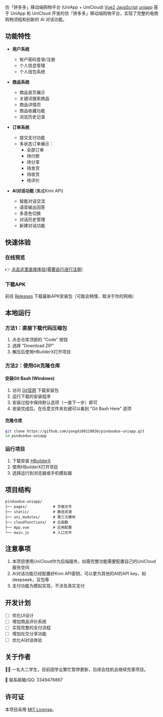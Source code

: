 仿「拼多多」移动端购物平台 (UniApp + UniCloud)
[Vue2](https://img.shields.io/badge/Vue2%2B-blue)
[JavaScript](https://img.shields.io/badge/Javascript%2B-green)
[uniapp](https://img.shields.io/badge/uniapp%2B-red)
基于 UniApp 和 UniCloud 开发的仿「拼多多」移动端购物平台，实现了完整的电商购物流程和创新的 AI 对话功能。

## 功能特性

- **用户系统**
  - 账户密码登录/注册
  - 个人信息管理
  - 个人钱包系统

- **商品系统**
  - 商品首页展示
  - 关键词搜索商品
  - 商品详情页
  - 商品收藏功能
  - 浏览历史记录

- **订单系统**
  - 提交支付功能
  - 多状态订单展示：
    - 全部订单
    - 待付款
    - 待分享
    - 待发货
    - 待收货
    - 待评价

- **AI对话功能** (集成Kimi API)
  - 智能对话交流
  - 语音输出回答
  - 多音色切换
  - 对话历史管理
  - 新建对话功能

## 快速体验

### 在线预览
👉 [点击这里直接体验(需要自行进行注册)](https://static-mp-0dcd11a4-5797-4c2e-9b6e-d28808479dcd.next.bspapp.com/)

### 下载APK
前往 [Releases](https://github.com/yangdi09128036/pinduoduo-uniapp/releases) 下载最新APK安装包（可能会稍慢，取决于你的网络）

## 本地运行

### 方法1：直接下载代码压缩包
1. 点击仓库顶部的 "Code" 按钮
2. 选择 "Download ZIP"
3. 解压后使用HBuilderX打开项目

### 方法2：使用Git克隆仓库

#### 安装Git Bash (Windows)
1. 访问 [Git官网](https://git-scm.com/) 下载安装包
2. 运行下载的安装程序
3. 安装过程中保持默认选项（一直下一步）即可
4. 安装完成后，在任意文件夹右键可以看到 "Git Bash Here" 选项

#### 克隆仓库
```bash
git clone https://github.com/yangdi09128036/pinduoduo-uniapp.git
cd pinduoduo-uniapp
```

### 运行项目
1. 下载安装 [HBuilderX](https://www.dcloud.io/hbuilderx.html)
2. 使用HBuilderX打开项目
3. 选择运行到浏览器或手机模拟器

## 项目结构

```
pinduoduo-uniapp/
├── pages/            # 页面文件
├── static/           # 静态资源
├── uni_modules/      # 第三方模块
├── cloudfunctions/   # 云函数
├── App.vue           # 应用配置
└── main.js           # 入口文件
```

## 注意事项

1. 本项目使用UniCloud作为后端服务，如需完整功能需要配置自己的UniCloud服务空间
2. AI对话功能已经配置好Kimi API密钥，可以更为其他的AI的API key，如deepseek，豆包等
3. 支付功能为模拟实现，不涉及真实支付

## 开发计划

- [ ] 优化UI设计
- [ ] 增加商品评价系统
- [ ] 实现完整的支付流程
- [ ] 增加社交分享功能
- [ ] 优化AI对话体验

## 关于作者

👨‍💻 一名大二学生，目前因学业繁忙暂停更新，后续会找机会继续完善项目。

📧 联系邮箱/QQ: 3349476867

## 许可证

本项目采用 [MIT License](LICENSE)。
